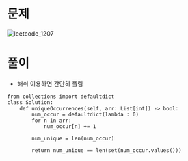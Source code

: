 # 문제
![leetcode_1207](https://user-images.githubusercontent.com/51700219/79449418-223cb700-801e-11ea-9536-bd2faa50841f.png)
# 풀이
- 해쉬 이용하면 간단히 풀림
```python3
from collections import defaultdict
class Solution:
    def uniqueOccurrences(self, arr: List[int]) -> bool:
        num_occur = defaultdict(lambda : 0)
        for n in arr:
            num_occur[n] += 1
        
        num_unique = len(num_occur)
        
        return num_unique == len(set(num_occur.values()))
```
